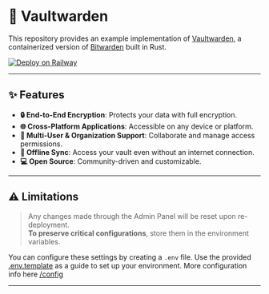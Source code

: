 # 🚀 Vaultwarden

This repository provides an example implementation of [Vaultwarden](https://github.com/dani-garcia/vaultwarden/wiki), a containerized version of [Bitwarden](https://bitwarden.com) built in Rust.

[![Deploy on Railway](https://railway.app/button.svg)](https://railway.app/new/template/vaultwarden)

---

## ✨ Features

- **🔒 End-to-End Encryption**: Protects your data with full encryption.
- **🌐 Cross-Platform Applications**: Accessible on any device or platform.
- **👥 Multi-User & Organization Support**: Collaborate and manage access permissions.
- **📲 Offline Sync**: Access your vault even without an internet connection.
- **💻 Open Source**: Community-driven and customizable.

---

## ⚠️ Limitations

> Any changes made through the Admin Panel will be reset upon re-deployment.  
> **To preserve critical configurations**, store them in the environment variables.

You can configure these settings by creating a `.env` file. Use the provided [.env.template](https://github.com/chaseingai/vaultwarden-railway/blob/main/.env.template) as a guide to set up your environment. More configuration info here [/config](https://github.com/chaseingai/vaultwarden-railway/tree/main/docs)

--- 
